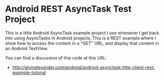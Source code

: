 Android REST AsyncTask Test Project
===================================

This is a little Android AsyncTask example project I use whenever
I get back into using AsyncTasks in Android projects. This is a 
REST example where I show how to access the content in a "GET" URL,
and display that content in an Android TextView.

You can find a discussion of this code at this URL:

* http://alvinalexander.com/android/android-asynctask-http-client-rest-example-tutorial



